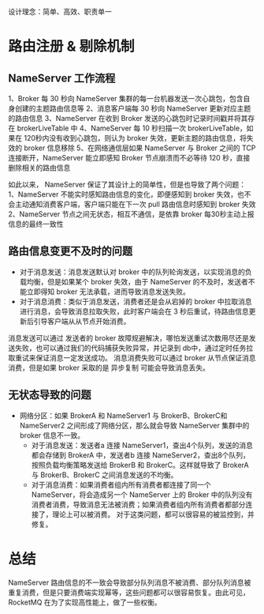 设计理念：简单、高效、职责单一

# 路由注册 & 剔除机制

## NameServer 工作流程
1、Broker 每 30 秒向 NameServer 集群的每一台机器发送一次心跳包，包含自身创建的主题路由信息等
2、消息客户端每 30 秒向 NameServer 更新对应主题的路由信息
3、NameServer 在收到 Broker 发送的心跳包时记录时间戳并将其存在 brokerLiveTable 中
4、NameServer 每 10 秒扫描一次 brokerLiveTable，如果在 120秒内没有收到心跳包，则认为 broker 失效，更新主题的路由信息，将失效的 broker 信息移除
5、在网络通信层如果 NameServer 与 Broker 之间的 TCP 连接断开，NameServer 能立即感知 Broker 节点崩溃而不必等待 120 秒，直接删除相关的路由信息

如此以来， NameServer 保证了其设计上的简单性，但是也导致了两个问题：
1、NameServer 不能实时感知路由信息的变化，即便感知到 broker 失效，也不会主动通知消费客户端，客户端只能在下一次 pull 路由信息时感知到 broker 失效
2、NameServer 节点之间无状态，相互不通信，是依靠 broker 每30秒主动上报信息的最终一致性

## 路由信息变更不及时的问题
- 对于消息发送：消息发送默认对 broker 中的队列轮询发送，以实现消息的负载均衡，但是如果某个 broker 失效，由于 NameServer 的不及时，发送者不能立即得知 broker 无法承载，进而导致消息发送失败。
- 对于消息消费：类似于消息发送，消费者还是会从宕掉的 broker 中拉取消息进行消息，会导致消息拉取失败，此时客户端会在 3 秒后重试，待路由信息更新后引导客户端从从节点开始消费。

消息发送可以通过 发送者的 broker 故障规避解决，哪怕发送重试次数用尽还是发送失败，也可以通过我们的代码捕获失败异常，并记录到 db中，通过定时任务拉取重试来保证消息一定发送成功。
消息消费失败可以通过 broker 从节点保证消息消费，但是如果 broker 采取的是 异步复制 可能会导致消息丢失。

## 无状态导致的问题
- 网络分区：如果 BrokerA 和 NameServer1 与 BrokerB、BrokerC和NameServer2 之间形成了网络分区，那么就会导致 NameServer 集群中的 broker 信息不一致。
	- 对于消息发送：发送者a 连接 NameServer1，查出4个队列，发送的消息都会存储到 BrokerA 中，发送者b 连接 NameServer2，查出8个队列，按照负载均衡策略发送给 BrokerB 和 BrokerC。这样就导致了 BrokerA 与 BrokerB、BrokerC 之间消息发送的不均衡。
	- 对于消息消费：如果消费者组内所有消费者都连接了同一个 NameServer，将会造成另一个 NameServer 上的 Broker 中的队列没有消费者消费，导致消息无法被消费；如果消费者组内所有消费者都部分连接了，理论上可以被消费。
对于这类问题，都可以很容易的被监控到，并修复。


# 总结

NameServer 路由信息的不一致会导致部分队列消息不被消费、部分队列消息被重复消费，但是只要消费端实现幂等，这些问题都可以很容易恢复。由此可见，RocketMQ 在为了实现高性能上，做了一些权衡。